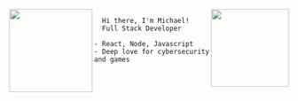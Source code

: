 

<img align="left" height="150" src="https://i.imgur.com/z61GpZU.png"/> 
 
<img align="right" height="140em" src="https://github-readme-stats.vercel.app/api/top-langs/?username=mikaws&layout=compact&langs_count=18&theme=gotham"/>

      Hi there, I'm Michael!
      Full Stack Developer
    
    - React, Node, Javascript
    - Deep love for cybersecurity and games
    
